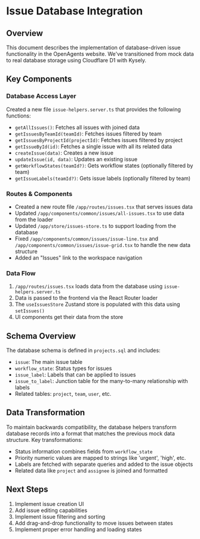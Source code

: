 # Issue Database Integration

## Overview

This document describes the implementation of database-driven issue functionality in the OpenAgents website. We've transitioned from mock data to real database storage using Cloudflare D1 with Kysely.

## Key Components

### Database Access Layer

Created a new file `issue-helpers.server.ts` that provides the following functions:

- `getAllIssues()`: Fetches all issues with joined data
- `getIssuesByTeamId(teamId)`: Fetches issues filtered by team
- `getIssuesByProjectId(projectId)`: Fetches issues filtered by project
- `getIssueById(id)`: Fetches a single issue with all its related data
- `createIssue(data)`: Creates a new issue
- `updateIssue(id, data)`: Updates an existing issue
- `getWorkflowStates(teamId?)`: Gets workflow states (optionally filtered by team)
- `getIssueLabels(teamId?)`: Gets issue labels (optionally filtered by team)

### Routes & Components

- Created a new route file `/app/routes/issues.tsx` that serves issues data
- Updated `/app/components/common/issues/all-issues.tsx` to use data from the loader
- Updated `/app/store/issues-store.ts` to support loading from the database
- Fixed `/app/components/common/issues/issue-line.tsx` and `/app/components/common/issues/issue-grid.tsx` to handle the new data structure
- Added an "Issues" link to the workspace navigation

### Data Flow

1. `/app/routes/issues.tsx` loads data from the database using `issue-helpers.server.ts`
2. Data is passed to the frontend via the React Router loader
3. The `useIssuesStore` Zustand store is populated with this data using `setIssues()`
4. UI components get their data from the store

## Schema Overview

The database schema is defined in `projects.sql` and includes:

- `issue`: The main issue table
- `workflow_state`: Status types for issues
- `issue_label`: Labels that can be applied to issues
- `issue_to_label`: Junction table for the many-to-many relationship with labels
- Related tables: `project`, `team`, `user`, etc.

## Data Transformation

To maintain backwards compatibility, the database helpers transform database records into a format that matches the previous mock data structure. Key transformations:

- Status information combines fields from `workflow_state`
- Priority numeric values are mapped to strings like 'urgent', 'high', etc.
- Labels are fetched with separate queries and added to the issue objects
- Related data like `project` and `assignee` is joined and formatted

## Next Steps

1. Implement issue creation UI
2. Add issue editing capabilities
3. Implement issue filtering and sorting
4. Add drag-and-drop functionality to move issues between states
5. Implement proper error handling and loading states